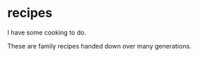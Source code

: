 recipes
=======

I have some cooking to do.

These are family recipes handed down over many generations.
